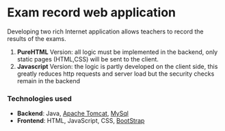 # Exam record web application
Developing two rich Internet application allows teachers to record the results of the exams.

1. **PureHTML** Version:
all logic must be implemented in the backend, only static pages (HTML,CSS) will be sent to the client.
2. **Javascript** Version:
the logic is partly developed on the client side, this greatly reduces http requests and server load but the security checks remain in the backend

### Technologies used
- **Backend**: Java, [Apache Tomcat](https://tomcat.apache.org), [MySql](https://www.mysql.com)
- **Frontend**: HTML, JavaScript, CSS, [BootStrap](https://getbootstrap.com)

